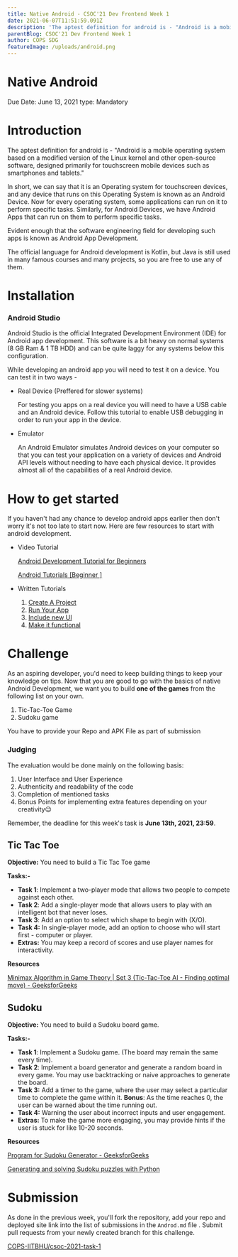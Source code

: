 ```yaml
---
title: Native Android - CSOC'21 Dev Frontend Week 1
date: 2021-06-07T11:51:59.091Z
description: 'The aptest definition for android is - "Android is a mobile operating system based on a modified version of the Linux kernel and other open-source software, designed primarily for touchscreen mobile devices such as smartphones and tablets."'
parentBlog: CSOC'21 Dev Frontend Week 1
author: COPS SDG
featureImage: /uploads/android.png
---
```


# Native Android

Due Date: June 13, 2021
type: Mandatory

# Introduction

The aptest definition for android is - "Android is a mobile operating system based on a modified version of the Linux kernel and other open-source software, designed primarily for touchscreen mobile devices such as smartphones and tablets."

In short, we can say that it is an Operating system for touchscreen devices, and any device that runs on this Operating System is known as an Android Device. Now for every operating system, some applications can run on it to perform specific tasks. Similarly, for Android Devices, we have Android Apps that can run on them to perform specific tasks.

Evident enough that the software engineering field for developing such apps is known as Android App Development.

The official language for Android development is Kotlin, but Java is still used in many famous courses and many projects, so you are free to use any of them.

# Installation

### Android Studio

Android Studio is the official Integrated Development Environment (IDE) for Android app development. This software is a bit heavy on normal systems (8 GB Ram & 1 TB HDD) and can be quite laggy for any systems below this configuration.

While developing an android app you will need to test it on a device. You can test it in two ways -

- Real Device (Preffered for slower systems)

  For testing you apps on a real device you will need to have a USB cable and an Android device. Follow this tutorial to enable USB debugging in order to run your app in the device.

- Emulator

  An Android Emulator simulates Android devices on your computer so that you can test your application on a variety of devices and Android API levels without needing to have each physical device. It provides almost all of the capabilities of a real Android device.

# How to get started

If you haven't had any chance to develop android apps earlier then don't worry it's not too late to start now. Here are few resources to start with android development.

- Video Tutorial

  [Android Development Tutorial for Beginners](https://www.youtube.com/playlist?list=PLUcsbZa0qzu3Mri2tL1FzZy-5SX75UJfb)

  [Android Tutorials [Beginner ]](https://www.youtube.com/playlist?list=PLgCYzUzKIBE8TUoCyjomGFqzTFcJ05OaC)

- Written Tutorials
  1. [Create A Project](https://developer.android.com/training/basics/firstapp/creating-project)
  2. [Run Your App](https://developer.android.com/training/basics/firstapp/running-app)
  3. [Include new UI](https://developer.android.com/training/basics/firstapp/building-ui)
  4. [Make it functional](https://developer.android.com/training/basics/firstapp/starting-activity)

# Challenge

As an aspiring developer, you'd need to keep building things to keep your knowledge on tips. Now that you are good to go with the basics of native Android Development, we want you to build **one of the games** from the following list on your own.

1. Tic-Tac-Toe Game
2. Sudoku game

You have to provide your Repo and APK File as part of submission

### **Judging**

The evaluation would be done mainly on the following basis:

1. User Interface and User Experience
2. Authenticity and readability of the code
3. Completion of mentioned tasks
4. Bonus Points for implementing extra features depending on your creativity😉

Remember, the deadline for this week's task is **June 13th, 2021, 23:59**.

## Tic Tac Toe

**Objective:** You need to build a Tic Tac Toe game

**Tasks:-**

- **Task 1**: Implement a two-player mode that allows two people to compete against each other.
- **Task 2**: Add a single-player mode that allows users to play with an intelligent bot that never loses.
- **Task 3**: Add an option to select which shape to begin with (X/O).
- **Task 4:** In single-player mode, add an option to choose who will start first - computer or player.
- **Extras:** You may keep a record of scores and use player names for interactivity.

**Resources**

[Minimax Algorithm in Game Theory | Set 3 (Tic-Tac-Toe AI - Finding optimal move) - GeeksforGeeks](https://www.geeksforgeeks.org/minimax-algorithm-in-game-theory-set-3-tic-tac-toe-ai-finding-optimal-move/)

## Sudoku

**Objective:** You need to build a Sudoku board game.

**Tasks:-**

- **Task 1**: Implement a Sudoku game. (The board may remain the same every time).
- **Task 2**: Implement a board generator and generate a random board in every game. You may use backtracking or naive approaches to generate the board.
- **Task 3:** Add a timer to the game, where the user may select a particular time to complete the game within it. **Bonus**: As the time reaches 0, the user can be warned about the time running out.
- **Task 4:** Warning the user about incorrect inputs and user engagement.
- **Extras:** To make the game more engaging, you may provide hints if the user is stuck for like 10-20 seconds.

**Resources**

[Program for Sudoku Generator - GeeksforGeeks](https://www.geeksforgeeks.org/program-sudoku-generator/)

[Generating and solving Sudoku puzzles with Python](https://lvngd.com/blog/generating-and-solving-sudoku-puzzles-python/)

# Submission

As done in the previous week, you'll fork the repository, add your repo and deployed site link into the list of submissions in the `Androd.md` file . Submit pull requests from your newly created branch for this challenge.

[COPS-IITBHU/csoc-2021-task-1](https://github.com/COPS-IITBHU/csoc-2021-task-1)
